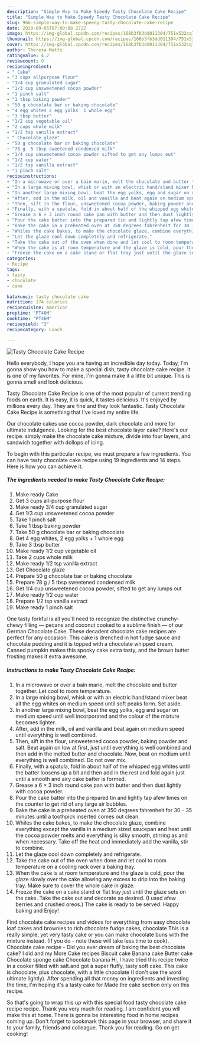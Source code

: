 ```yaml
---
description: "Simple Way to Make Speedy Tasty Chocolate Cake Recipe"
title: "Simple Way to Make Speedy Tasty Chocolate Cake Recipe"
slug: 966-simple-way-to-make-speedy-tasty-chocolate-cake-recipe
date: 2020-09-05T07:00:08.272Z
image: https://img-global.cpcdn.com/recipes/168b3fb3dd011304/751x532cq70/tasty-chocolate-cake-recipe-recipe-main-photo.jpg
thumbnail: https://img-global.cpcdn.com/recipes/168b3fb3dd011304/751x532cq70/tasty-chocolate-cake-recipe-recipe-main-photo.jpg
cover: https://img-global.cpcdn.com/recipes/168b3fb3dd011304/751x532cq70/tasty-chocolate-cake-recipe-recipe-main-photo.jpg
author: Theresa Watts
ratingvalue: 4.2
reviewcount: 9
recipeingredient:
- " Cake"
- "3 cups allpurpose flour"
- "3/4 cup granulated sugar"
- "1/3 cup unsweetened cocoa powder"
- "1 pinch salt"
- "1 tbsp baking powder"
- "50 g chocolate bar or baking chocolate"
- "4 egg whites 2 egg yolks  1 whole egg"
- "3 tbsp butter"
- "1/2 cup vegetable oil"
- "2 cups whole milk"
- "1/2 tsp vanilla extract"
- " Chocolate glaze"
- "50 g chocolate bar or baking chocolate"
- "78 g  5 tbsp sweetened condensed milk"
- "1/4 cup unsweetened cocoa powder sifted to get any lumps out"
- "1/2 cup water"
- "1/2 tsp vanilla extract"
- "1 pinch salt"
recipeinstructions:
- "In a microwave or over a bain marie, melt the chocolate and butter together. Let cool to room temperature."
- "In a large mixing bowl, whisk or with an electric hand/stand mixer beat all the egg whites on medium speed until soft peaks form. Set aside."
- "In another large mixing bowl, beat the egg yolks, egg and sugar on medium speed until well incorporated and the colour of the mixture becomes lighter."
- "After, add in the milk, oil and vanilla and beat again on medium speed until everything is well combined."
- "Then, sift in the flour, unsweetened cocoa powder, baking powder and salt. Beat again on low at first, just until everything is well combined and then add in the melted butter and chocolate. Now, beat on medium until everything is well combined. Do not over mix."
- "Finally, with a spatula, fold in about half of the whipped egg whites until the batter loosens up a bit and then add in the rest and fold again just until a smooth and airy cake batter is formed."
- "Grease a 6 × 3 inch round cake pan with butter and then dust lightly with cocoa powder."
- "Pour the cake batter into the prepared tin and lightly tap afew times on the counter to get rid of any large air bubbles."
- "Bake the cake in a preheated oven at 350 degrees fahrenheit for 30 - 35 minutes until a toothpick inserted comes out clean."
- "Whiles the cake bakes, to make the chocolate glaze, combine everything except the vanilla in a medium sized saucepan and heat until the cocoa powder melts and everything is silky smooth, stirring as and when necessary. Take off the heat and immediately add the vanilla, stir to combine."
- "Let the glaze cool down completely and refrigerate."
- "Take the cake out of the oven when done and let cool to room temperature on a cooling rack over a baking tray."
- "When the cake is at room temperature and the glaze is cold, pour the glaze slowly over the cake allowing any excess to drip into the baking tray. Make sure to cover the whole cake in glaze."
- "Freeze the cake on a cake stand or flat tray just until the glaze sets on the cake. Take the cake out and decorate as desired. (I used afew berries and crushed oreos.) The cake is ready to be served. Happy baking and Enjoy!"
categories:
- Recipe
tags:
- tasty
- chocolate
- cake

katakunci: tasty chocolate cake 
nutrition: 174 calories
recipecuisine: American
preptime: "PT40M"
cooktime: "PT46M"
recipeyield: "3"
recipecategory: Lunch

---
```



![Tasty Chocolate Cake Recipe](https://img-global.cpcdn.com/recipes/168b3fb3dd011304/751x532cq70/tasty-chocolate-cake-recipe-recipe-main-photo.jpg)

Hello everybody, I hope you are having an incredible day today. Today, I'm gonna show you how to make a special dish, tasty chocolate cake recipe. It is one of my favorites. For mine, I'm gonna make it a little bit unique. This is gonna smell and look delicious.

Tasty Chocolate Cake Recipe is one of the most popular of current trending foods on earth. It is easy, it is quick, it tastes delicious. It's enjoyed by millions every day. They are fine and they look fantastic. Tasty Chocolate Cake Recipe is something that I've loved my entire life.

Our chocolate cakes use cocoa powder, dark chocolate and more for ultimate indulgence. Looking for the best chocolate layer cake? Here&#39;s our recipe. simply make the chocolate cake mixture, divide into four layers, and sandwich together with dollops of icing.


To begin with this particular recipe, we must prepare a few ingredients. You can have tasty chocolate cake recipe using 19 ingredients and 14 steps. Here is how you can achieve it.

<!--inarticleads1-->

##### The ingredients needed to make Tasty Chocolate Cake Recipe:

1. Make ready  Cake
1. Get 3 cups all-purpose flour
1. Make ready 3/4 cup granulated sugar
1. Get 1/3 cup unsweetened cocoa powder
1. Take 1 pinch salt
1. Take 1 tbsp baking powder
1. Take 50 g chocolate bar or baking chocolate
1. Get 4 egg whites, 2 egg yolks + 1 whole egg
1. Take 3 tbsp butter
1. Make ready 1/2 cup vegetable oil
1. Take 2 cups whole milk
1. Make ready 1/2 tsp vanilla extract
1. Get  Chocolate glaze
1. Prepare 50 g chocolate bar or baking chocolate
1. Prepare 78 g / 5 tbsp sweetened condensed milk
1. Get 1/4 cup unsweetened cocoa powder, sifted to get any lumps out
1. Make ready 1/2 cup water
1. Prepare 1/2 tsp vanilla extract
1. Make ready 1 pinch salt


One tasty forkful is all you&#39;ll need to recognize the distinctive crunchy-chewy filling — pecans and coconut cooked to a sublime finish — of our German Chocolate Cake. These decadent chocolate cake recipes are perfect for any occasion. This cake is drenched in hot fudge sauce and chocolate pudding and it is topped with a chocolate whipped cream. Canned pumpkin makes this spooky cake extra tasty, and the brown butter frosting makes it extra awesome. 

<!--inarticleads2-->

##### Instructions to make Tasty Chocolate Cake Recipe:

1. In a microwave or over a bain marie, melt the chocolate and butter together. Let cool to room temperature.
1. In a large mixing bowl, whisk or with an electric hand/stand mixer beat all the egg whites on medium speed until soft peaks form. Set aside.
1. In another large mixing bowl, beat the egg yolks, egg and sugar on medium speed until well incorporated and the colour of the mixture becomes lighter.
1. After, add in the milk, oil and vanilla and beat again on medium speed until everything is well combined.
1. Then, sift in the flour, unsweetened cocoa powder, baking powder and salt. Beat again on low at first, just until everything is well combined and then add in the melted butter and chocolate. Now, beat on medium until everything is well combined. Do not over mix.
1. Finally, with a spatula, fold in about half of the whipped egg whites until the batter loosens up a bit and then add in the rest and fold again just until a smooth and airy cake batter is formed.
1. Grease a 6 × 3 inch round cake pan with butter and then dust lightly with cocoa powder.
1. Pour the cake batter into the prepared tin and lightly tap afew times on the counter to get rid of any large air bubbles.
1. Bake the cake in a preheated oven at 350 degrees fahrenheit for 30 - 35 minutes until a toothpick inserted comes out clean.
1. Whiles the cake bakes, to make the chocolate glaze, combine everything except the vanilla in a medium sized saucepan and heat until the cocoa powder melts and everything is silky smooth, stirring as and when necessary. Take off the heat and immediately add the vanilla, stir to combine.
1. Let the glaze cool down completely and refrigerate.
1. Take the cake out of the oven when done and let cool to room temperature on a cooling rack over a baking tray.
1. When the cake is at room temperature and the glaze is cold, pour the glaze slowly over the cake allowing any excess to drip into the baking tray. Make sure to cover the whole cake in glaze.
1. Freeze the cake on a cake stand or flat tray just until the glaze sets on the cake. Take the cake out and decorate as desired. (I used afew berries and crushed oreos.) The cake is ready to be served. Happy baking and Enjoy!


Find chocolate cake recipes and videos for everything from easy chocolate loaf cakes and brownies to rich chocolate fudge cakes, chocolate This is a really simple, yet very tasty cake or you can make chocolate buns with the mixture instead. (If you do - note these will take less time to cook). Chocolate cake recipe - Did you ever dream of baking the best chocolate cake? I did and my More Cake recipes Biscuit cake Banana cake Butter cake Chocolate sponge cake Chocolate banana Hi, I have tried this recipe twice in a cooker filled with salt.and got a super fluffy, tasty soft cake. This cake is chocolate, plus chocolate, with a little chocolate (I don&#39;t use the word ultimate lightly). After spending all that money on ingredients and investing the time, I&#39;m hoping it&#39;s a tasty cake for Made the cake section only on this recipe. 

So that's going to wrap this up with this special food tasty chocolate cake recipe recipe. Thank you very much for reading. I am confident you will make this at home. There is gonna be interesting food in home recipes coming up. Don't forget to bookmark this page in your browser, and share it to your family, friends and colleague. Thank you for reading. Go on get cooking!
